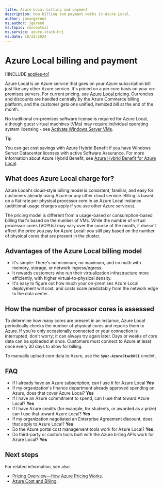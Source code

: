 ```yaml
---
title: Azure Local billing and payment
description: How billing and payment works in Azure Local.
author: jasongerend
ms.author: jgerend
ms.topic: conceptual
ms.service: azure-stack-hci
ms.date: 10/22/2024
---
```


# Azure Local billing and payment

[!INCLUDE [applies-to](../../hci/includes/hci-applies-to-23h2-22h2.md)]

Azure Local is an Azure service that goes on your Azure subscription bill just like any other Azure service. It's priced on a per core basis on your on-premises servers. For current pricing, see [Azure Local pricing](https://azure.microsoft.com/pricing/details/azure-stack/hci/). Currencies and discounts are handled centrally by the Azure Commerce billing platform, and the customer gets one unified, itemized bill at the end of the month.

No traditional on-premises software license is required for Azure Local, although guest virtual machines (VMs) may require individual operating system licensing - see [Activate Windows Server VMs](../manage/vm-activate.md).

> [!TIP]
> You can get cost savings with Azure Hybrid Benefit if you have Windows Server Datacenter licenses with active Software Assurance. For more information about Azure Hybrid Benefit, see [Azure Hybrid Benefit for Azure Local](azure-hybrid-benefit-hci.md).

## What does Azure Local charge for?

Azure Local's cloud-style billing model is consistent, familiar, and easy for customers already using Azure or any other cloud service. Billing is based on a flat rate per physical processor core in an Azure Local instance (additional usage charges apply if you use other Azure services).

The pricing model is different from a usage-based or consumption-based billing that's based on the number of VMs. While the number of virtual processor cores (VCPUs) may vary over the course of the month, it doesn't affect the price you pay for Azure Local: you still pay based on the number of physical cores that are present in the cluster.

## Advantages of the Azure Local billing model

- It's simple: There's no minimum, no maximum, and no math with memory, storage, or network ingress/egress.
- It rewards customers who run their virtualization infrastructure more efficiently, with higher virtual-to-physical density.
- It's easy to figure out how much your on-premises Azure Local deployment will cost, and costs scale predictably from the network edge to the data center.

## How the number of processor cores is assessed

To determine how many cores are present in an instance, Azure Local periodically checks the number of physical cores and reports them to Azure. If you're only occasionally connected or your connection is interrupted, don't worry; it can always try again later. Days or weeks of core data can be uploaded at once. Customers must connect to Azure at least once every 30 days to allow for billing.

To manually upload core data to Azure, use the **`Sync-AzureStackHCI`** cmdlet.

## FAQ

- If I already have an Azure subscription, can I use it for Azure Local **Yes**
- If my organization's finance department already approved spending on Azure, does that cover Azure Local? **Yes**
- If I have an Azure commitment to spend, can I use that toward Azure Local? **Yes**
- If I have Azure credits (for example, for students, or awarded as a prize) can I use that toward Azure Local? **Yes**
- If my organization negotiated an Enterprise Agreement discount, does that apply to Azure Local? **Yes**
- Do the Azure portal cost management tools work for Azure Local? **Yes**
- Do third-party or custom tools built with the Azure billing APIs work for Azure Local? **Yes**

## Next steps

For related information, see also:

- [Pricing Overview—How Azure Pricing Works](https://azure.microsoft.com/pricing/).
- [Azure Cost and Billing](/azure/cost-management-billing/cost-management-billing-overview).
